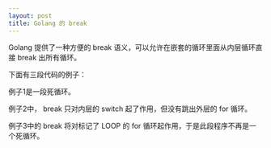 ```yaml
---
layout: post
title: Golang 的 break
---
```


Golang 提供了一种方便的 break 语义，可以允许在嵌套的循环里面从内层循环直接 break 出所有循环。

下面有三段代码的例子：

<script src="https://gist.github.com/ijingo/4ccb931a8fba341ed545602ea91ba4df.js"></script>

例子1是一段死循环。

<script src="https://gist.github.com/ijingo/71474a6d90371c4d165c5ebaeab3f10b.js"></script>

例子2中， break 只对内层的 switch 起了作用，但没有跳出外层的 for 循环。

<script src="https://gist.github.com/ijingo/1db19a8938c455be5f0949b8ecd2fb1f.js"></script>

例子3中的 break 将对标记了 LOOP 的 for 循环起作用，于是此段程序不再是一个死循环。

